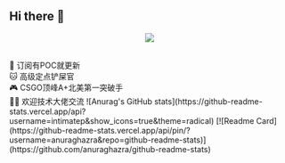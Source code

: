 ## Hi there 👋

<p align="center">
<img src="https://capsule-render.vercel.app/api?type=waving&color=timeGradient&height=300&&section=header&text=intimatep&fontSize=90&fontAlign=50&fontAlignY=30&desc=脚本小子的安全屋&descAlign=50&descSize=30&descAlignY=60&animation=twinkling" />
</p>
<br>🎄 订阅有POC就更新
<br>🐱 高级定点铲屎官
<br>🎮 CSGO顶峰A+北美第一突破手
<br>💁‍♂️ 欢迎技术大佬交流
![Anurag's GitHub stats](https://github-readme-stats.vercel.app/api?username=intimatep&show_icons=true&theme=radical)
[![Readme Card](https://github-readme-stats.vercel.app/api/pin/?username=anuraghazra&repo=github-readme-stats)](https://github.com/anuraghazra/github-readme-stats)
